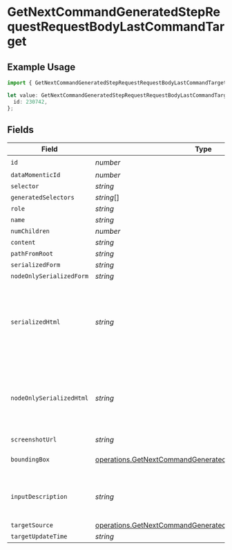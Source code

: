 # GetNextCommandGeneratedStepRequestRequestBodyLastCommandTarget

## Example Usage

```typescript
import { GetNextCommandGeneratedStepRequestRequestBodyLastCommandTarget } from "momentic/models/operations";

let value: GetNextCommandGeneratedStepRequestRequestBodyLastCommandTarget = {
  id: 230742,
};
```

## Fields

| Field                                                                                                                                  | Type                                                                                                                                   | Required                                                                                                                               | Description                                                                                                                            |
| -------------------------------------------------------------------------------------------------------------------------------------- | -------------------------------------------------------------------------------------------------------------------------------------- | -------------------------------------------------------------------------------------------------------------------------------------- | -------------------------------------------------------------------------------------------------------------------------------------- |
| `id`                                                                                                                                   | *number*                                                                                                                               | :heavy_check_mark:                                                                                                                     | N/A                                                                                                                                    |
| `dataMomenticId`                                                                                                                       | *number*                                                                                                                               | :heavy_minus_sign:                                                                                                                     | N/A                                                                                                                                    |
| `selector`                                                                                                                             | *string*                                                                                                                               | :heavy_minus_sign:                                                                                                                     | N/A                                                                                                                                    |
| `generatedSelectors`                                                                                                                   | *string*[]                                                                                                                             | :heavy_minus_sign:                                                                                                                     | N/A                                                                                                                                    |
| `role`                                                                                                                                 | *string*                                                                                                                               | :heavy_minus_sign:                                                                                                                     | N/A                                                                                                                                    |
| `name`                                                                                                                                 | *string*                                                                                                                               | :heavy_minus_sign:                                                                                                                     | N/A                                                                                                                                    |
| `numChildren`                                                                                                                          | *number*                                                                                                                               | :heavy_minus_sign:                                                                                                                     | N/A                                                                                                                                    |
| `content`                                                                                                                              | *string*                                                                                                                               | :heavy_minus_sign:                                                                                                                     | N/A                                                                                                                                    |
| `pathFromRoot`                                                                                                                         | *string*                                                                                                                               | :heavy_minus_sign:                                                                                                                     | N/A                                                                                                                                    |
| `serializedForm`                                                                                                                       | *string*                                                                                                                               | :heavy_minus_sign:                                                                                                                     | N/A                                                                                                                                    |
| `nodeOnlySerializedForm`                                                                                                               | *string*                                                                                                                               | :heavy_minus_sign:                                                                                                                     | N/A                                                                                                                                    |
| `serializedHtml`                                                                                                                       | *string*                                                                                                                               | :heavy_minus_sign:                                                                                                                     | pruned html including 1 neighbor and 1 layer of children. value for text inputs pruned.                                                |
| `nodeOnlySerializedHtml`                                                                                                               | *string*                                                                                                                               | :heavy_minus_sign:                                                                                                                     | outerHtml of the element without any children. value for text inputs pruned.                                                           |
| `screenshotUrl`                                                                                                                        | *string*                                                                                                                               | :heavy_minus_sign:                                                                                                                     | N/A                                                                                                                                    |
| `boundingBox`                                                                                                                          | [operations.GetNextCommandGeneratedStepRequestBoundingBox](../../models/operations/getnextcommandgeneratedsteprequestboundingbox.md)   | :heavy_minus_sign:                                                                                                                     | css pixel bounding box                                                                                                                 |
| `inputDescription`                                                                                                                     | *string*                                                                                                                               | :heavy_minus_sign:                                                                                                                     | the description that generated this cache                                                                                              |
| `targetSource`                                                                                                                         | [operations.GetNextCommandGeneratedStepRequestTargetSource](../../models/operations/getnextcommandgeneratedsteprequesttargetsource.md) | :heavy_minus_sign:                                                                                                                     | N/A                                                                                                                                    |
| `targetUpdateTime`                                                                                                                     | *string*                                                                                                                               | :heavy_minus_sign:                                                                                                                     | N/A                                                                                                                                    |